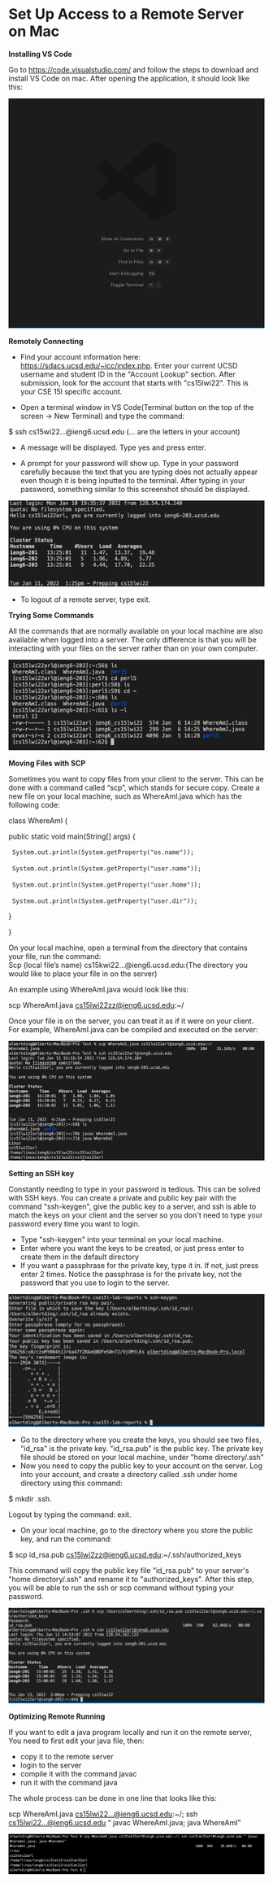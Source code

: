 
# Set Up Access to a Remote Server on Mac

**Installing VS Code**

Go to https://code.visualstudio.com/ and follow the steps to download and install VS Code on mac. After opening the application, it should look like this: 

![Image](1.png)

**Remotely Connecting**

- Find your account information here: https://sdacs.ucsd.edu/~icc/index.php. Enter your current UCSD username and student ID in the "Account Lookup" section. After submission, look for the account that starts with "cs15lwi22". This is your CSE 15l specific account. 

- Open a terminal window in VS Code(Terminal button on the top of the screen -> New Terminal) and type the command: 

$ ssh cs15wi22…@ieng6.ucsd.edu 
(... are the letters in your account)

- A message will be displayed. Type yes and press enter. 

- A prompt for your password will show up. Type in your password carefully because the text that you are typing does not actually appear even though it is being inputted to the terminal. After typing in your password, something similar to this screenshot should be displayed. 

![Image](2.png)

- To logout of a remote server, type exit.

**Trying Some Commands**

All the commands that are normally available on your local machine are also available when logged into a server. The only difference is that you will be interacting with your files on the server rather than on your own computer. 

![Image](3.png)

**Moving Files with SCP**

Sometimes you want to copy files from your client to the server. This can be done with a command called “scp”, which stands for secure copy. Create a new file on your local machine, such as WhereAmI.java which has the following code:

class WhereAmI {

   public static void main(String[] args) {

     System.out.println(System.getProperty("os.name"));

     System.out.println(System.getProperty("user.name"));

     System.out.println(System.getProperty("user.home"));

     System.out.println(System.getProperty("user.dir"));

   }

 }


On your local machine, open a terminal from the directory that contains your file, run the command:  
Scp (local file’s name) cs15kwi22…@ieng6.ucsd.edu:(The directory you would like to place your file in on the server)

An example using WhereAmI.java would look like this: 

scp WhereAmI.java cs15lwi22zz@ieng6.ucsd.edu:~/

Once your file is on the server, you can treat it as if it were on your client. For example, WhereAmI.java can be compiled and executed on the server: 

![Image](4.png)

**Setting an SSH key**

Constantly needing to type in your password is tedious. This can be solved with SSH keys. You can create a private and public key pair with the command "ssh-keygen", give the public key to a server, and ssh is able to match the keys on your client and the server so you don't need to type your password every time you want to login. 
- Type "ssh-keygen" into your terminal on your local machine.
- Enter where you want the keys to be created, or just press enter to create them in the default directory
- If you want a passphrase for the private key, type it in. If not, just press enter 2 times. Notice the passphrase is for the private key, not the password that you use to login to the server. 

![Image](5.png)

- Go to the directory where you create the keys, you should see two files, "id_rsa" is the private key. "id_rsa.pub" is the public key. The private key file should be stored on your local machine, under "home directory/.ssh"
- Now you need to copy the public key to your account on the server. Log into your account, and create a directory called .ssh under home directory using this command:
 
$ mkdir .ssh.
 
Logout by typing the command: exit.

- On your local machine, go to the directory where you store the public key, and run the command:

$  scp id_rsa.pub cs15lwi2zz@ieng6.ucsd.edu:~/.ssh/authorized_keys

This command will copy the public key file "id_rsa.pub" to your server's "home directory/.ssh" and rename it to "authorized_keys". After this step, you will be able to run the ssh or scp command without typing your password.

![Image](6.png)

**Optimizing Remote Running**

If you want to edit a java program locally and run it on the remote server, You need to first edit your java file, then:

- copy it to the remote server
- login to the server
- compile it with the command javac
- run it with the command java

The whole process can be done in one line that looks like this:

scp WhereAmI.java cs15lwi22...@ieng6.ucsd.edu:~/; ssh cs15lwi22...@ieng6.ucsd.edu “ javac WhereAmI.java; java WhereAmI”

![Image](7.png)